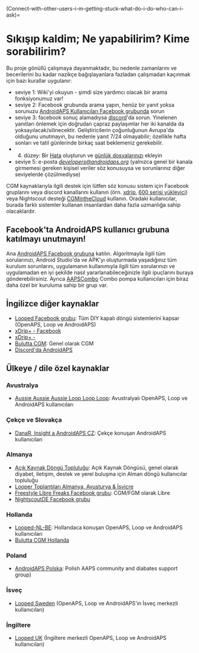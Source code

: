 (Connect-with-other-users-i-m-getting-stuck-what-do-i-do-who-can-i-ask)=

# Sıkışıp kaldim; Ne yapabilirim? Kime sorabilirim?

Bu proje gönüllü çalışmaya dayanmaktadır, bu nedenle zamanlarını ve becerilerini bu kadar nazikçe bağışlayanlara fazladan çalışmadan kaçınmak için bazı kurallar uygulanır:

* seviye 1: Wiki'yi okuyun - şimdi size yardımcı olacak bir arama fonksiyonumuz var!
* seviye 2: Facebook grubunda arama yapın, henüz bir yanıt yoksa sorunuzu [AndroidAPS Kullanıcıları Facebook grubunda](https://www.facebook.com/groups/1900195340201874/) sorun
* seviye 3: facebook sonuç alamadıysa [discord](https://discord.gg/4fQUWHZ4Mw)'da sorun. Yinelenen yanıtları önlemek için doğrudan çapraz paylaşımlar her iki kanalda da yoksayılacak/silinecektir. Geliştiricilerin çoğunluğunun Avrupa'da olduğunu unutmayın, bu nedenle yanıt 7/24 olmayabilir; özellikle hafta sonları ve tatil günlerinde birkaç saat beklemeniz gerekebilir.
* 4. düzey: Bir [Hata](https://github.com/nightscout/AndroidAPS/issues) oluşturun ve [günlük dosyalarınızı](../Usage/Accessing-logfiles.md) ekleyin
* seviye 5: e-posta *developers@androidaps.org* (yalnızca genel bir kanala girmemesi gereken kişisel veriler söz konusuysa ve sorunlarınız diğer seviyelerde çözülmediyse)

CGM kaynaklarıyla ilgili destek için lütfen söz konusu sistem için Facebook gruplarını veya discord kanallarını kullanın (örn. [xdrip](https://www.facebook.com/groups/xDripG5/), [600 serisi yükleyici](https://www.facebook.com/groups/NightscoutForMedtronic/)) veya Nightscout desteği [CGMintheCloud](https://www.facebook.com/groups/cgminthecloud/) kullanın. Oradaki kullanıcılar, burada farklı sistemler kullanan insanlardan daha fazla uzmanlığa sahip olacaklardır.

## Facebook'ta AndroidAPS kullanıcı grubuna katılmayı unutmayın!

Ana [AndroidAPS Facebook grubuna](https://www.facebook.com/groups/1900195340201874/) katılın. Algoritmayla ilgili tüm sorularınızı, Android Studio'da ve APK'yı oluşturmada yaşadığınız tüm kurulum sorunlarını, uygulamanın kullanımıyla ilgili tüm sorularınızı ve uygulamadan en iyi şekilde nasıl yararlanabileceğinizle ilgili ipuçlarını buraya gönderebilirsiniz. Ayrıca [AAPSCombo](https://www.facebook.com/groups/127507891261169/) Combo pompa kullanıcıları için biraz daha özel bir kuruluma sahip bir grup var.

## İngilizce diğer kaynaklar

* [Looped Facebook grubu](https://www.facebook.com/groups/TheLoopedGroup): Tüm DIY kapalı döngü sistemlerini kapsar (OpenAPS, Loop ve AndroidAPS)
* [xDrip+ - Facebook](https://www.facebook.com/groups/xDripG5/)
* [xDrip+ - ](https://xdrip.readthedocs.io/en/latest/)
* [Bulutta CGM](https://www.facebook.com/groups/cgminthecloud/): Genel olarak CGM
* [Discord'da AndroidAPS](https://discord.gg/4fQUWHZ4Mw)

## Ülkeye / dile özel kaynaklar

### Avustralya

* [Aussie Aussie Aussie Loop Loop Loop](https://www.facebook.com/groups/AussieLooping/): Avustralyalı OpenAPS, Loop ve AndroidAPS kullanıcıları

### Çekçe ve Slovakça

* [DanaR, Insight a AndroidAPS CZ](https://www.facebook.com/groups/AndroidAPSCZ/): Çekçe konuşan AndroidAPS kullanıcıları

### Almanya

* [Açık Kaynak Döngü Topluluğu](https://de.loopercommunity.org/): Açık Kaynak Döngüsü, genel olarak diyabet, iletişim, destek ve yerel buluşma için Alman döngü kullanıcılar topluluğu
* [Looper Toplantıları Almanya, Avusturya & İsviçre](https://de.loopercommunity.org/c/veranstaltungen/l/calendar)
* [Freestyle Libre Freaks Facebook grubu](https://www.facebook.com/groups/FreestyleLibreFreaks/): CGM/FGM olarak Libre
* [NightscoutDE Facebook grubu](https://www.facebook.com/groups/nightscoutDE/)

### Hollanda

* [Looped-NL-BE](https://www.facebook.com/groups/117102135652893): Hollandaca konuşan OpenAPS, Loop ve AndroidAPS kullanıcıları
* [Bulutta CGM Hollanda](https://www.facebook.com/groups/1764754560436596)

### Poland

* [AndroidAPS Polska](https://www.facebook.com/groups/aapspl): Polish AAPS community and diabates support group)

### İsveç

* [Looped Sweden](https://www.facebook.com/groups/661514380864081/) (OpenAPS, Loop ve AndroidAPS'in İsveç merkezli kullanıcıları)

### İngiltere

* [Looped UK](https://www.facebook.com/groups/LoopedUK/) (İngiltere merkezli OpenAPS, Loop ve AndroidAPS kullanıcıları)